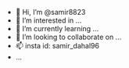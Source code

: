 - 👋 Hi, I’m @samir8823
- 👀 I’m interested in ...
- 🌱 I’m currently learning ...
- 💞️ I’m looking to collaborate on ...
- 📫 insta id: samir_dahal96
-  ...

<!---
samir8823/samir8823 is a ✨ special ✨ repository because its `README.md` (this file) appears on your GitHub profile.
You can click the Preview link to take a look at your changes.
--->

